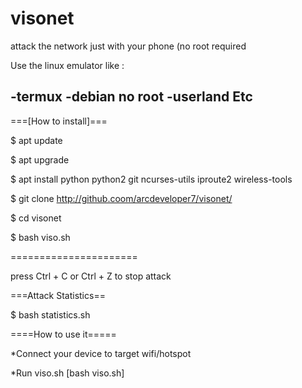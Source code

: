 # visonet
attack the network just with your phone (no root required

Use the linux emulator like :

-termux
-debian no root
-userland
Etc
---------------------------------------
===[How to install]===

$ apt update

$ apt upgrade

$ apt install python python2 git ncurses-utils iproute2 wireless-tools

$ git clone http://github.coom/arcdeveloper7/visonet/

$ cd visonet

$ bash viso.sh

======================

press Ctrl + C or Ctrl + Z to stop attack


===Attack Statistics==

$ bash statistics.sh

====How to use it=====

*Connect your device to target wifi/hotspot

*Run viso.sh [bash viso.sh]

